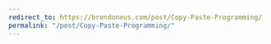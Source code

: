 ```yaml
---
redirect_to: https://brendoneus.com/post/Copy-Paste-Programming/
permalink: "/post/Copy-Paste-Programming/"
---
```

